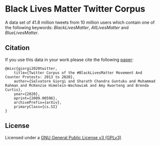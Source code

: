 # Black Lives Matter Twitter Corpus


A data set of 41.8 million tweets from 10 million users which contain one of the following keywords: *BlackLivesMatter*, *AllLivesMatter* and *BlueLivesMatter*.

## Citation

If you use this data in your work please cite the following [paper](https://arxiv.org/abs/2009.00596):

```
@misc{giorgi2020twitter,
    title={Twitter Corpus of the #BlackLivesMatter Movement And Counter Protests: 2013 to 2020},
    author={Salvatore Giorgi and Sharath Chandra Guntuku and Muhammad Rahman and McKenzie Himelein-Wachowiak and Amy Kwarteng and Brenda Curtis},
    year={2020},
    eprint={2009.00596},
    archivePrefix={arXiv},
    primaryClass={cs.SI}
}
```

## License

Licensed under a [GNU General Public License v3 (GPLv3)](https://www.gnu.org/licenses/gpl-3.0.en.html)